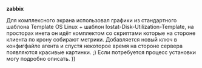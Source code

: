 **zabbix**

Для комплексного экрана использовал графики из стандартного шаблона Template OS Linux + шаблон Iostat-Disk-Utilization-Template, на просторах инета он идёт комплектом со скриптами которые на стороне клиента по крону собирают метрики.
Добавляется новый ключ в конфигфайле агента и спустя некоторое время на стороне сервера появляются красивые картинки. ;)
Если потребуется процесс установки могу подробно описать. ))


